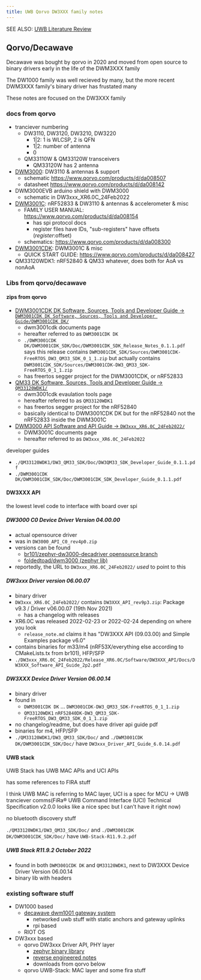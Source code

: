 ```yaml
---
title: UWB Qorvo DW3XXX family notes
---
```


SEE ALSO: [UWB Literature Review](/blog/uwb-lit-review)

## Qorvo/Decawave
Decawave was bought by qorvo in 2020 and moved from open source to binary
drivers early in the life of the DWM3XXX family

The DW1000 family was well recieved by many, but the more recent DWM3XXX
family's binary driver has frustated many

These notes are focused on the DW3XXX family

### docs from qorvo
* tranciever numbering
  * DW3110, DW3120, DW3210, DW3220
    * 1|2: 1 is WLCSP, 2 is QFN
    * 1|2: number of antenna
    * 0
  * QM33110W & QM33120W transceivers
    * QM33120W has 2 antenna
* [DWM3000](https://www.qorvo.com/products/p/DWM3000): DW3110 & antennas &
  support
  * schematic https://www.qorvo.com/products/d/da008507
  * datasheet https://www.qorvo.com/products/d/da008142
* DWM3000EVB arduino shield with DWM3000
  * schematic in DW3xxx_XR6.0C_24Feb2022
* [DWM3001C](https://www.qorvo.com/products/p/DWM3001C): nRF52833 & DW3110 &
  antennas & accelerometer & misc
  * FAMILY USER MANUAL: https://www.qorvo.com/products/d/da008154
    * has spi protocol docs
    * register files have IDs, "sub-registers" have offsets ($register:$offset)
  * schematics: https://www.qorvo.com/products/d/da008300
* [DWM3001CDK](https://www.qorvo.com/products/p/DWM3001CDK): DWM3001C & misc
  * QUICK START GUIDE: https://www.qorvo.com/products/d/da008427
* QM33120WDK1: nRF52840 & QM33 whatever, does both for AoA vs nonAoA

### Libs from qorvo/decawave

#### zips from qorvo
* [DWM3001CDK DK Software, Sources, Tools and Developer Guide -> `DWM3001CDK DK Software, Sources, Tools and Developer Guide/DWM3001CDK DK/`](https://www.qorvo.com/products/d/da008604)
  * dwm3001cdk documents page
  * hereafter referred to as `DWM3001CDK DK`
  * `./DWM3001CDK DK/DWM3001CDK_SDK/Doc/DWM3001CDK_SDK_Release_Notes_0.1.1.pdf` says this release contains `DWM3001CDK_SDK/Sources/DWM3001CDK-FreeRTOS_DW3_QM33_SDK_0_1_1.zip` but actually contains `DWM3001CDK_SDK/Sources/DWM3001CDK-DW3_QM33_SDK-FreeRTOS_0_1_1.zip`
  * has freertos segger project for the DWM3001CDK, or nRF52833
* [QM33 DK Software, Sources, Tools and Developer Guide -> `QM33120WDK1/`](https://www.qorvo.com/products/d/da008582)
  * dwm3001cdk evaulation tools page
  * hereafter referred to as `QM33120WDK1`
  * has freertos segger project for the nRF52840
  * basically identical to DWM3001CDK DK but for the nRF52840 not the nRF52833 inside the DWM3001C
* [DWM3000 API Software and API Guide -> `DW3xxx_XR6.0C_24Feb2022/`](https://www.qorvo.com/products/d/da007992)
  * DWM3001C documents page
  * hereafter referred to as `DW3xxx_XR6.0C_24Feb2022`

developer guides
* `./QM33120WDK1/DW3_QM33_SDK/Doc/DW3QM33_SDK_Developer_Guide_0.1.1.pdf`
* `./DWM3001CDK DK/DWM3001CDK_SDK/Doc/DWM3001CDK_SDK_Developer_Guide_0.1.1.pdf`


#### DW3XXX API
the lowest level code to interface with board over spi

##### DW3000 C0 Device Driver Version 04.00.00
* actual opensource driver
* was in `DW3000_API_C0_rev4p0.zip`
* versions can be found
  * [br101/zephyr-dw3000-decadriver opensource branch](https://github.com/br101/zephyr-dw3000-decadriver/tree/opensource)
  * [foldedtoad/dwm3000 (zephyr lib)](https://github.com/foldedtoad/dwm3000)
* reportedly, the URL to `DW3xxx_XR6.0C_24Feb2022/` *used* to point to this

##### DW3xxx Driver version 06.00.07
* binary driver
* `DW3xxx_XR6.0C_24Feb2022/` contains `DW3XXX_API_rev9p3.zip`: Package v9.3 / Driver v06.00.07  (19th Nov 2021)
  * has a changelog with releases
* XR6.0C was released 2022-02-23 or 2022-02-24 depending on where you look
  * `release_note.md` claims it has "DW3XXX API (09.03.00) and Simple Examples package v6.0"
* contains binaries for m33/m4 (nRF53X/everything else according to CMakeLists.tx from br101), HFP/SFP
* `./DW3xxx_XR6.0C_24Feb2022/Release_XR6.0C/Software/DW3XXX_API/Docs/DW3XXX_Software_API_Guide_2p2.pdf`

##### DW3XXX Device Driver Version 06.00.14
* binary driver
* found in
  * `DWM3001CDK DK` ... `DWM3001CDK-DW3_QM33_SDK-FreeRTOS_0_1_1.zip`
  * `QM33120WDK1`       `nRF52840DK-DW3_QM33_SDK-FreeRTOS_DW3_QM33_SDK_0_1_1.zip`
* no changelog/readme, but does have driver api guide pdf
* binaries for m4, HFP/SFP
* `./QM33120WDK1/DW3_QM33_SDK/Doc/` and `./DWM3001CDK DK/DWM3001CDK_SDK/Doc/` have `DW3xxx_Driver_API_Guide_6.0.14.pdf`

#### UWB stack
UWB Stack has UWB MAC APIs and UCI APIs

has some references to FIRA stuff

I think UWB MAC is referring to MAC layer, UCI is a spec for MCU -> UWB tranciever comms(FiRa® UWB Command Interface (UCI) Technical Specification v2.0.0 looks like a nice spec but I can't have it right now)

no bluetooth discovery stuff

`./QM33120WDK1/DW3_QM33_SDK/Doc/` and `./DWM3001CDK DK/DWM3001CDK_SDK/Doc/` have `UWB-Stack-R11.9.2.pdf`

##### UWB Stack R11.9.2 October 2022
* found in both `DWM3001CDK DK` and `QM33120WDK1`, next to DW3XXX Device Driver Version 06.00.14
* binary lib with headers


### existing software stuff
* DW1000 based
  * [decawave dwm1001 gateway system](https://www.qorvo.com/products/d/da007973)
    * networked uwb stuff with static anchors and gateway uplinks
    * rpi based
  * RIOT OS
* DW3xxx based
  * qorvo DW3xxx Driver API, PHY layer
    * [zephyr binary library](https://github.com/br101/zephyr-dw3000-decadriver)
    * [reverse engineered notes](https://gist.github.com/egnor/455d510e11c22deafdec14b09da5bf54)
    * downloads from qorvo below
  * qorvo UWB-Stack: MAC layer and some fira stuff
